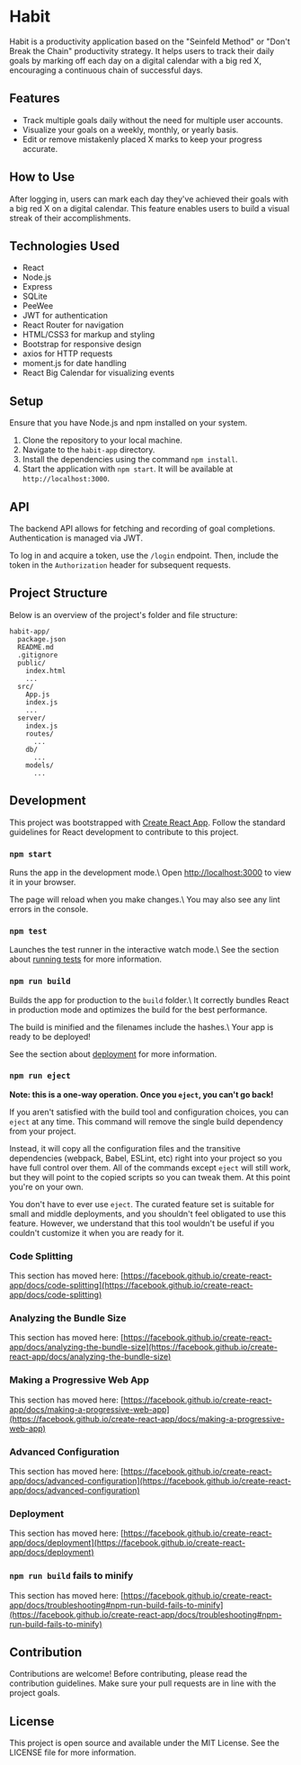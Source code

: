 # Habit
Habit is a productivity application based on the "Seinfeld Method" or "Don't Break the Chain" productivity strategy. It helps users to track their daily goals by marking off each day on a digital calendar with a big red X, encouraging a continuous chain of successful days.

## Features
- Track multiple goals daily without the need for multiple user accounts.
- Visualize your goals on a weekly, monthly, or yearly basis.
- Edit or remove mistakenly placed X marks to keep your progress accurate.

## How to Use
After logging in, users can mark each day they've achieved their goals with a big red X on a digital calendar. This feature enables users to build a visual streak of their accomplishments.

## Technologies Used
- React
- Node.js
- Express
- SQLite
- PeeWee
- JWT for authentication
- React Router for navigation
- HTML/CSS3 for markup and styling
- Bootstrap for responsive design
- axios for HTTP requests
- moment.js for date handling
- React Big Calendar for visualizing events

## Setup
Ensure that you have Node.js and npm installed on your system.

1. Clone the repository to your local machine.
2. Navigate to the `habit-app` directory.
3. Install the dependencies using the command `npm install`.
4. Start the application with `npm start`. It will be available at `http://localhost:3000`.

## API
The backend API allows for fetching and recording of goal completions. Authentication is managed via JWT.

To log in and acquire a token, use the `/login` endpoint. Then, include the token in the `Authorization` header for subsequent requests.

## Project Structure
Below is an overview of the project's folder and file structure:
```
habit-app/
  package.json
  README.md
  .gitignore
  public/
    index.html
    ...
  src/
    App.js
    index.js
    ...
  server/
    index.js
    routes/
      ...
    db/
      ...
    models/
      ...
```

## Development
This project was bootstrapped with [Create React App](https://github.com/facebook/create-react-app). Follow the standard guidelines for React development to contribute to this project.

### `npm start`

Runs the app in the development mode.\ Open [http://localhost:3000](http://localhost:3000) to view it in your browser.

The page will reload when you make changes.\ You may also see any lint errors in the console.

### `npm test`

Launches the test runner in the interactive watch mode.\ See the section about [running tests](https://facebook.github.io/create-react-app/docs/running-tests) for more information.

### `npm run build`

Builds the app for production to the `build` folder.\ It correctly bundles React in production mode and optimizes the build for the best performance.

The build is minified and the filenames include the hashes.\ Your app is ready to be deployed!

See the section about [deployment](https://facebook.github.io/create-react-app/docs/deployment) for more information.

### `npm run eject`

**Note: this is a one-way operation. Once you `eject`, you can't go back!**

If you aren't satisfied with the build tool and configuration choices, you can `eject` at any time. This command will remove the single build dependency from your project.

Instead, it will copy all the configuration files and the transitive dependencies (webpack, Babel, ESLint, etc) right into your project so you have full control over them. All of the commands except `eject` will still work, but they will point to the copied scripts so you can tweak them. At this point you're on your own.

You don't have to ever use `eject`. The curated feature set is suitable for small and middle deployments, and you shouldn't feel obligated to use this feature. However, we understand that this tool wouldn't be useful if you couldn't customize it when you are ready for it.


### Code Splitting

This section has moved here: [https://facebook.github.io/create-react-app/docs/code-splitting](https://facebook.github.io/create-react-app/docs/code-splitting)

### Analyzing the Bundle Size

This section has moved here: [https://facebook.github.io/create-react-app/docs/analyzing-the-bundle-size](https://facebook.github.io/create-react-app/docs/analyzing-the-bundle-size)

### Making a Progressive Web App

This section has moved here: [https://facebook.github.io/create-react-app/docs/making-a-progressive-web-app](https://facebook.github.io/create-react-app/docs/making-a-progressive-web-app)

### Advanced Configuration

This section has moved here: [https://facebook.github.io/create-react-app/docs/advanced-configuration](https://facebook.github.io/create-react-app/docs/advanced-configuration)

### Deployment

This section has moved here: [https://facebook.github.io/create-react-app/docs/deployment](https://facebook.github.io/create-react-app/docs/deployment)

### `npm run build` fails to minify

This section has moved here: [https://facebook.github.io/create-react-app/docs/troubleshooting#npm-run-build-fails-to-minify](https://facebook.github.io/create-react-app/docs/troubleshooting#npm-run-build-fails-to-minify)

## Contribution
Contributions are welcome! Before contributing, please read the contribution guidelines. Make sure your pull requests are in line with the project goals.

## License
This project is open source and available under the MIT License. See the LICENSE file for more information.